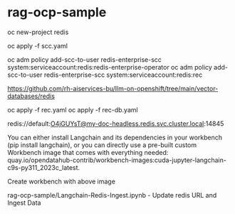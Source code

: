 
# rag-ocp-sample


oc new-project redis

oc apply -f scc.yaml



oc adm policy add-scc-to-user redis-enterprise-scc system:serviceaccount:redis:redis-enterprise-operator
oc adm policy add-scc-to-user redis-enterprise-scc system:serviceaccount:redis:rec
 
 

https://github.com/rh-aiservices-bu/llm-on-openshift/tree/main/vector-databases/redis

oc apply -f rec.yaml
oc apply -f rec-db.yaml

redis://default:O4jGUYsT@my-doc-headless.redis.svc.cluster.local:14845


You can either install Langchain and its dependencies in your workbench (pip install langchain), or you can directly use a pre-built custom Workbench image that comes with everything needed: 
quay.io/opendatahub-contrib/workbench-images:cuda-jupyter-langchain-c9s-py311_2023c_latest.

Create workbench with above image

rag-ocp-sample/Langchain-Redis-Ingest.ipynb   - Update redis URL and Ingest Data




  